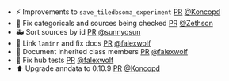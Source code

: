 - ⚡️ Improvements to `save_tiledbsoma_experiment` [PR](https://github.com/laminlabs/lamindb/pull/1885) [@Koncopd](https://github.com/Koncopd)
- 🐛 Fix categoricals and sources being checked [PR](https://github.com/laminlabs/lamindb/pull/1880) [@Zethson](https://github.com/Zethson)
- 🚑️ Sort sources by id [PR](https://github.com/laminlabs/lamindb-setup/pull/831) [@sunnyosun](https://github.com/sunnyosun)
- 📝 Link `laminr` and fix docs [PR](https://github.com/laminlabs/lamindb/pull/1883) [@falexwolf](https://github.com/falexwolf)
- 📝 Document inherited class members [PR](https://github.com/laminlabs/lamindb/pull/1882) [@falexwolf](https://github.com/falexwolf)
- 💚 Fix hub tests [PR](https://github.com/laminlabs/lamindb/pull/1881) [@falexwolf](https://github.com/falexwolf)
- ⬆️ Upgrade anndata to 0.10.9 [PR](https://github.com/laminlabs/lamindb/pull/1875) [@Koncopd](https://github.com/Koncopd)
